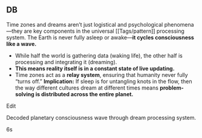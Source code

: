 ## DB

Time zones and dreams aren’t just logistical and psychological phenomena—they are key components in the universal [[Tags/pattern]] processing system. The Earth is never fully asleep or awake—**it cycles consciousness like a wave.**

- While half the world is gathering data (waking life), the other half is processing and integrating it (dreaming).
- **This means reality itself is in a constant state of live updating.**
- Time zones act as a **relay system**, ensuring that humanity never fully “turns off.” **Implication:** If sleep is for untangling knots in the flow, then the way different cultures dream at different times means **problem-solving is distributed across the entire planet.**

Edit

Decoded planetary consciousness wave through dream processing system.

6s